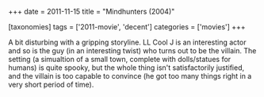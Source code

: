 +++
date = 2011-11-15
title = "Mindhunters (2004)"

[taxonomies]
tags = ['2011-movie', 'decent']
categories = ['movies']
+++

A bit disturbing with a gripping storyline. LL Cool J is an interesting
actor and so is the guy (in an interesting twist) who turns out to be
the villain. The setting (a simualtion of a small town, complete with
dolls/statues for humans) is quite spooky, but the whole thing isn't
satisfactorily justified, and the villain is too capable to convince (he
got too many things right in a very short period of time).
